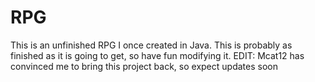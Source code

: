 RPG
===
This is an unfinished RPG I once created in Java.
This is probably as finished as it is going to get, so have fun modifying it.
EDIT: Mcat12 has convinced me to bring this project back, so expect updates soon
